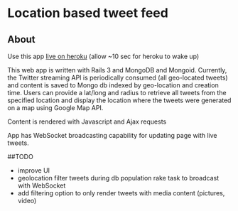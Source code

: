 # Location based tweet feed

## About

Use this app [live on heroku](https://location-tweet-feed.herokuapp.com/) (allow ~10 sec for heroku to wake up)

This web app is written with Rails 3 and MongoDB and Mongoid. Currently, the Twitter streaming API is periodically consumed (all geo-located tweets) and content is saved to Mongo db indexed by geo-location and creation time. Users can provide a lat/long and radius to retrieve all tweets from the specified location and display the location where the tweets were generated on a map using Google Map API.

Content is rendered with Javascript and Ajax requests

App has WebSocket broadcasting capability for updating page with live tweets.

##TODO

* improve UI
* geolocation filter tweets during db population rake task to broadcast with WebSocket
* add filtering option to only render tweets with media content (pictures, video)


